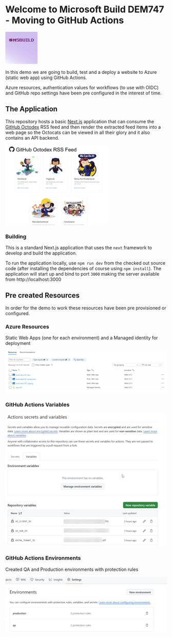 # Welcome to Microsoft Build DEM747 - Moving to GitHub Actions

<img src="MSBuild_CursorFinger.gif" alt="msbuild" style="width:100px;width=100px;"/>

In this demo we are going to build, test and a deploy a website to Azure (static web app) using GitHub Actions.

Azure resources, authentication values for workflows (to use with OIDC) and GitHub repo settings have been pre configured in the interest of time.

## The Application

This repository hosts a basic [Next.js](https://nextjs.org/) application that can consume the
[GitHub Octodex](https://octodex.github.com/) RSS feed and then render the extracted feed
items into a web page so the Octocats can be viewed in all their glory and it also contains an API backend.

![Octodex app](octodex.png)

### Building

This is a standard Next.js application that uses the `next` framework to develop and build the application.

To run the application locally, use `npm run dev` from the checked out source code (after installing the dependencies of course using `npm install`). The application will start up and bind to port `3000` making the server available from http://localhost:3000

## Pre created Resources

In order for the demo to work these resources have been pre provisioned or configured.

### Azure Resources

Static Web Apps (one for each environment) and a Managed identity for deployment

![Azure Resources](azure-resources.png)

### GitHub Actions Variables

![Actions Variables](gh-actions-vars.png)

### GitHub Actions Environments

Created QA and Production environments with protection rules

![Environments](gh-actions-environments.png)

